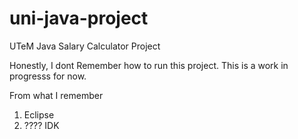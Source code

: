 # uni-java-project
UTeM Java Salary Calculator Project

Honestly, I dont Remember how to run this project. This is a work in progresss for now.

From what I remember
1. Eclipse
2. ???? IDK
